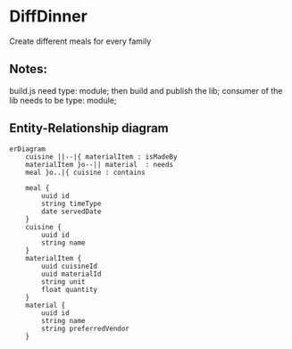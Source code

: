 # DiffDinner
Create different meals for every family


## Notes:
build.js need type: module;
then build and publish the lib;
consumer of the lib needs to be type: module;


## Entity-Relationship diagram
```mermaid
erDiagram
    cuisine ||--|{ materialItem : isMadeBy
    materialItem }o--|| material  : needs
    meal }o..|{ cuisine : contains

    meal {
        uuid id
        string timeType
        date servedDate
    }
    cuisine {
        uuid id
        string name
    }
    materialItem {
        uuid cuisineId
        uuid materialId
        string unit
        float quantity
    }
    material {
        uuid id
        string name
        string preferredVendor
    }
```